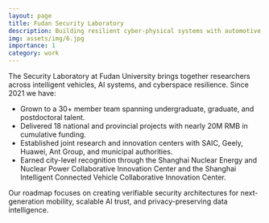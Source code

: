 ```yaml
---
layout: page
title: Fudan Security Laboratory
description: Building resilient cyber-physical systems with automotive and AI partners.
img: assets/img/6.jpg
importance: 1
category: work
---
```


The Security Laboratory at Fudan University brings together researchers across intelligent vehicles, AI systems, and cyberspace resilience. Since 2021 we have:

- Grown to a 30+ member team spanning undergraduate, graduate, and postdoctoral talent.
- Delivered 18 national and provincial projects with nearly 20M RMB in cumulative funding.
- Established joint research and innovation centers with SAIC, Geely, Huawei, Ant Group, and municipal authorities.
- Earned city-level recognition through the Shanghai Nuclear Energy and Nuclear Power Collaborative Innovation Center and the Shanghai Intelligent Connected Vehicle Collaborative Innovation Center.

Our roadmap focuses on creating verifiable security architectures for next-generation mobility, scalable AI trust, and privacy-preserving data intelligence.
